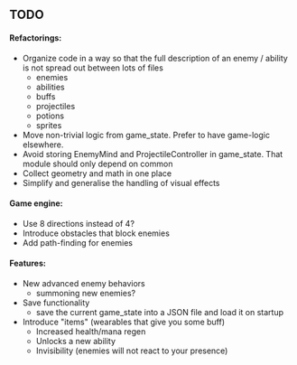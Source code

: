 ## TODO

#### Refactorings:
* Organize code in a way so that the full description of an enemy / ability is not spread out between lots of files
    * enemies
    * abilities
    * buffs
    * projectiles
    * potions
    * sprites
* Move non-trivial logic from game_state. Prefer to have game-logic elsewhere.
* Avoid storing EnemyMind and ProjectileController in game_state. That module should only depend on common
* Collect geometry and math in one place
* Simplify and generalise the handling of visual effects

#### Game engine:
* Use 8 directions instead of 4?
* Introduce obstacles that block enemies
* Add path-finding for enemies

#### Features:
* New advanced enemy behaviors
    * summoning new enemies?
* Save functionality
    * save the current game_state into a JSON file and load it on startup
* Introduce "items" (wearables that give you some buff)
    * Increased health/mana regen
    * Unlocks a new ability
    * Invisibility (enemies will not react to your presence)
